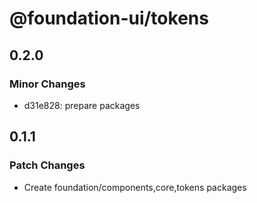 # @foundation-ui/tokens

## 0.2.0

### Minor Changes

- d31e828: prepare packages

## 0.1.1

### Patch Changes

- Create foundation/components,core,tokens packages
